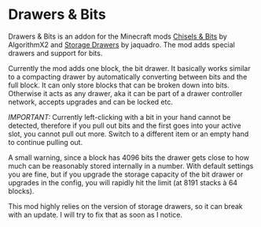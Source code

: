 # Drawers &amp; Bits
Drawers &amp; Bits is an addon for the Minecraft mods [Chisels &amp; Bits](http://mods.curse.com/mc-mods/minecraft/231095-chisels-bits) by AlgorithmX2 and [Storage Drawers](http://mods.curse.com/mc-mods/minecraft/223852-storage-drawers) by jaquadro. The mod adds special drawers and support for bits.

Currently the mod adds one block, the bit drawer. It basically works similar to a compacting drawer by automatically converting between bits and the full block. It can only store blocks that can be broken down into bits. Otherwise it acts as any drawer, aka it can be part of a drawer controller network, accepts upgrades and can be locked etc.

*IMPORTANT:* Currently left-clicking with a bit in your hand cannot be detected, therefore if you pull out bits and the first goes into your active slot, you cannot pull out more. Switch to a different item or an empty hand to continue pulling out.

A small warning, since a block has 4096 bits the drawer gets close to how much can be reasonably stored internally in a number. With default settings you are fine, but if you upgrade the storage capacity of the bit drawer or upgrades in the config, you will rapidly hit the limit (at 8191 stacks à 64 blocks).

This mod highly relies on the version of storage drawers, so it can break with an update. I will try to fix that as soon as I notice.
